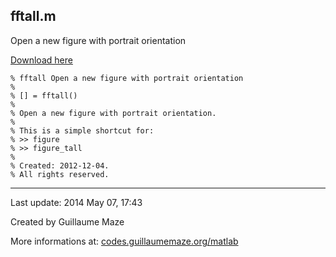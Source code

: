 ## fftall.m ##
Open a new figure with portrait orientation

[Download here](http://guillaumemaze.googlecode.com/svn/trunk/matlab/codes/graphicxFigures/fftall.m)

```
% fftall Open a new figure with portrait orientation
%
% [] = fftall()
% 
% Open a new figure with portrait orientation.
% 
% This is a simple shortcut for:
% >> figure
% >> figure_tall
%
% Created: 2012-12-04.
% All rights reserved.
```

---

Last update: 2014 May 07, 17:43

Created by Guillaume Maze

More informations at: [codes.guillaumemaze.org/matlab](http://codes.guillaumemaze.org/matlab)